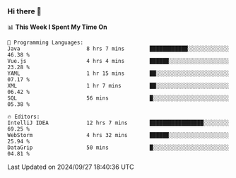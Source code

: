 ### Hi there 👋

<!--
**asdf12303116/asdf12303116** is a ✨ _special_ ✨ repository because its `README.md` (this file) appears on your GitHub profile.

Here are some ideas to get you started:

- 🔭 I’m currently working on ...
- 🌱 I’m currently learning ...
- 👯 I’m looking to collaborate on ...
- 🤔 I’m looking for help with ...
- 💬 Ask me about ...
- 📫 How to reach me: ...
- 😄 Pronouns: ...
- ⚡ Fun fact: ...
-->

<!--START_SECTION:waka-->
📊 **This Week I Spent My Time On** 

```text
💬 Programming Languages: 
Java                     8 hrs 7 mins        ████████████░░░░░░░░░░░░░   46.38 % 
Vue.js                   4 hrs 4 mins        ██████░░░░░░░░░░░░░░░░░░░   23.28 % 
YAML                     1 hr 15 mins        ██░░░░░░░░░░░░░░░░░░░░░░░   07.17 % 
XML                      1 hr 7 mins         ██░░░░░░░░░░░░░░░░░░░░░░░   06.42 % 
SQL                      56 mins             █░░░░░░░░░░░░░░░░░░░░░░░░   05.38 % 

🔥 Editors: 
IntelliJ IDEA            12 hrs 7 mins       █████████████████░░░░░░░░   69.25 % 
WebStorm                 4 hrs 32 mins       ██████░░░░░░░░░░░░░░░░░░░   25.94 % 
DataGrip                 50 mins             █░░░░░░░░░░░░░░░░░░░░░░░░   04.81 % 
```


 Last Updated on 2024/09/27 18:40:36 UTC
<!--END_SECTION:waka-->
